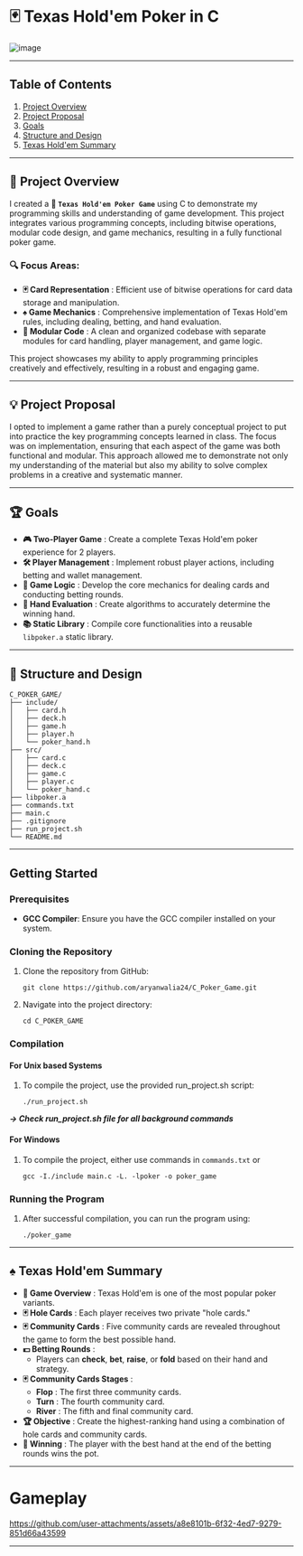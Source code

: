 # 🃏 Texas Hold'em Poker in C 

![image](https://github.com/user-attachments/assets/52fac160-155e-44e9-b86a-6ca8e4d28ce1)

---

## Table of Contents

1. [Project Overview](#-project-overview)
2. [Project Proposal](#-project-proposal)
3. [Goals](#-goals)
4. [Structure and Design](#-structure-and-design)
5. [Texas Hold&#39;em Summary](#️-texas-holdem-summary)

---

## 📜 Project Overview

I created a **🎲 `Texas Hold'em Poker Game`** using C to demonstrate my programming skills and understanding of game development. This project integrates various programming concepts, including bitwise operations, modular code design, and game mechanics, resulting in a fully functional poker game.

### 🔍 Focus Areas:

* **🃏 Card Representation** : Efficient use of bitwise operations for card data storage and manipulation.
* **♠️ Game Mechanics** : Comprehensive implementation of Texas Hold'em rules, including dealing, betting, and hand evaluation.
* **🔧 Modular Code** : A clean and organized codebase with separate modules for card handling, player management, and game logic.

This project showcases my ability to apply programming principles creatively and effectively, resulting in a robust and engaging game.

---

## 💡 Project Proposal

I opted to implement a game rather than a purely conceptual project to put into practice the key programming concepts learned in class. The focus was on implementation, ensuring that each aspect of the game was both functional and modular. This approach allowed me to demonstrate not only my understanding of the material but also my ability to solve complex problems in a creative and systematic manner.

---

## 🏆 Goals

* **🎮 Two-Player Game** : Create a complete Texas Hold'em poker experience for 2 players.
* **🛠️ Player Management** : Implement robust player actions, including betting and wallet management.
* **📜 Game Logic** : Develop the core mechanics for dealing cards and conducting betting rounds.
* **🏅 Hand Evaluation** : Create algorithms to accurately determine the winning hand.
* **📚 Static Library** : Compile core functionalities into a reusable `libpoker.a` static library.

---

## 📂 Structure and Design

```
C_POKER_GAME/
├── include/
│   ├── card.h
│   ├── deck.h
│   ├── game.h
│   ├── player.h
│   └── poker_hand.h
├── src/
│   ├── card.c
│   ├── deck.c
│   ├── game.c
│   ├── player.c
│   └── poker_hand.c
├── libpoker.a
├── commands.txt
├── main.c
├── .gitignore
├── run_project.sh
└── README.md
```

---

## Getting Started

### Prerequisites

- **GCC Compiler**: Ensure you have the GCC compiler installed on your system.

### Cloning the Repository

1. Clone the repository from GitHub:
    ```
    git clone https://github.com/aryanwalia24/C_Poker_Game.git  
    ```
2. Navigate into the project directory:
    ```
    cd C_POKER_GAME
    ```

### Compilation

#### For Unix based Systems 
1. To compile the project, use the provided run_project.sh script:
    ```
    ./run_project.sh
    ```
 **_-> Check run_project.sh file for all background commands_**
 
#### For Windows
1. To compile the project, either use commands in `commands.txt` or
    ```
    gcc -I./include main.c -L. -lpoker -o poker_game
    ```
### Running the Program

1. After successful compilation, you can run the program using:
    ``` 
    ./poker_game
    ```
---

## ♠️ Texas Hold'em Summary

* **🎲 Game Overview** : Texas Hold'em is one of the most popular poker variants.
* **🃏 Hole Cards** : Each player receives two private "hole cards."
* **🃏 Community Cards** : Five community cards are revealed throughout the game to form the best possible hand.
* **💵 Betting Rounds** :
  * Players can **check**, **bet**, **raise**, or **fold** based on their hand and strategy.
* **🃏 Community Cards Stages** :
  * **Flop** : The first three community cards.
  * **Turn** : The fourth community card.
  * **River** : The fifth and final community card.
* **🏆 Objective** : Create the highest-ranking hand using a combination of hole cards and community cards.
* **🥇 Winning** : The player with the best hand at the end of the betting rounds wins the pot.
---

# Gameplay

https://github.com/user-attachments/assets/a8e8101b-6f32-4ed7-9279-851d66a43599

---
